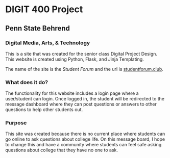 # DIGIT 400 Project

## Penn State Behrend
### Digital Media, Arts, & Technology 

This is a site that was created for the senior class Digital Project Design. This website is created using Python, Flask, and Jinja Templating. 

The name of the site is the *Student Forum* and the url is [studentforum.club](https://studentforum.club/). 

### What does it do?
The functionality for this website includes a login page where a user/student can login. Once logged in, the student will be redirected to the message dashboard where they can post questions or answers to other questions to help other students out. 

### Purpose
This site was created because there is no current place where students can go online to ask questions about college life. On this message board, I hope to change this and have a community where students can feel safe asking questions about college that they have no one to ask. 
